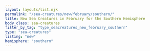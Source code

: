 ```yaml
---
layout: layouts/list.njk
permalink: "/sea-creatures/new/february/southern/"
title: New Sea Creatures in February for the Southern Hemisphere
body_class: sea-creatures
filter_by_tag: "type_seacreatures_new_february_southern"
type: "sea-creatures"
listing: "new"
hemisphere: "southern"
---
```

